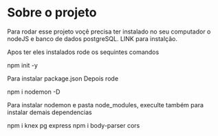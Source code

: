 # Sobre o projeto

Para rodar esse projeto voçê precisa ter instalado no seu computador o nodeJS e banco de dados postgreSQL. 
LINK para instalção.


Apos ter eles instalados rode os sequintes comandos

npm init -y

Para instalar package.json
Depois rode

npm i nodemon -D

Para instalar nodemon e pasta node_modules, execulte também para instalar demais dependencias
 
npm i knex pg express
npm i body-parser cors





